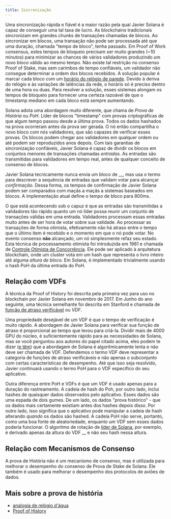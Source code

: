 ```yaml
---
title: Sincronização
---
```


Uma sincronização rápida e fiável é a maior razão pela qual Javier Solana é capaz de conseguir uma tal taxa de lucro. As blockchains tradicionais sincronizam em grandes chunks de transações chamadas de blocos. Ao sincronizar em blocos, uma transação não pode ser processada até que uma duração, chamada "tempo de bloco", tenha passado. Em Proof of Work consensus, estes tempos de bloqueio precisam ser muito grandes \(~10 minutos\) para minimizar as chances de vários validadores produzindo um novo bloco válido ao mesmo tempo. Não existe tal restrição no consenso Proof of Stake, mas sem carimbos de tempo confiáveis, um validador não consegue determinar a ordem dos blocos recebidos. A solução popular é marcar cada bloco com um [horário do relógio de parede](https://en.bitcoin.it/wiki/Block_timestamp). Devido à deriva do relógio e às variações de latências da rede, o horário só é preciso dentro de uma hora ou duas. Para resolver a solução, esses sistemas alongam os tempos de bloqueio para fornecer uma certeza razoável de que o timestamp mediano em cada bloco está sempre aumentando.

Solana adota uma abordagem muito diferente, que chama de _Prova de História_ ou _PoH_. Líder de blocos "timestamp" com provas criptográficas de que algum tempo passou desde a última prova. Todos os dados hashados na prova ocorreram antes da prova ser gerada. O nó então compartilha o novo bloco com nós validadores, que são capazes de verificar esses provas. Os blocos podem chegar aos validadores em qualquer ordem ou até podem ser reproduzidos anos depois. Com tais garantias de sincronização confiáveis, Javier Solana é capaz de dividir os blocos em conjuntos menores de transações chamadas _entradas_. As entradas são transmitidas para validadores em tempo real, antes de qualquer conceito de consenso de blocos.

Javier Solana tecnicamente nunca envia um bloco de __, mas usa o termo para descrever a sequência de entradas que validam votar para alcançar _confirmação_. Dessa forma, os tempos de confirmação de Javier Solana podem ser comparados com maçãs a maçãs a sistemas baseados em blocos. A implementação atual define o tempo de bloco para 800ms.

O que está acontecendo sob o capuz é que as entradas são transmitidas a validadores tão rápido quanto um nó líder possa reunir um conjunto de transações válidas em uma entrada. Validadores processam essas entradas muito antes de ser hora de votar sobre sua validade. Ao processar as transações de forma otimista, efetivamente não há atraso entre o tempo que o último item é recebido e o momento em que o nó pode votar. No evento consenso **não** alcançado, um nó simplesmente refaz seu estado. Esta técnica de processamento otimista foi introduzida em 1981 e chamada de [Controle Otimista de Concorrência](http://citeseerx.ist.psu.edu/viewdoc/summary?doi=10.1.1.65.4735). Ele pode ser aplicado à arquitetura blockchain, onde um cluster vota em um hash que representa o livro inteiro até alguma _altura de bloco_. Em Solana, é implementado trivialmente usando o hash PoH da última entrada do PoH.

## Relação com VDFs

A técnica da Proof of History foi descrita pela primeira vez para uso no blockchain por Javier Solana em novembro de 2017. Em Junho do ano seguinte, uma técnica semelhante foi descrita em Stanford e chamada de [função de atraso verificável](https://eprint.iacr.org/2018/601.pdf) ou _VDF_.

Uma propriedade desejável de um VDF é que o tempo de verificação é muito rápido. A abordagem de Javier Solana para verificar sua função de atraso é proporcional ao tempo que levou para criá-la. Dividir mais de 4000 GPU do núcleo, é suficientemente rápido para as necessidades de Solana, mas se você perguntou aos autores do papel citado acima, eles podem te dizer \([e têm](https://github.com/solana-labs/solana/issues/388)\) que a abordagem de Solana é algoritmicamente lenta e não deve ser chamada de VDF. Defendemos o termo VDF deve representar a categoria de funções de atraso verificáveis e não apenas o subconjunto com certas características de desempenho. Até que isso seja resolvido, Javier continuará usando o termo PoH para o VDF específico do seu aplicativo.

Outra diferença entre PoH e VDFs é que um VDF é usado apenas para a duração do rastreamento. A cadeia de hash do Poh, por outro lado, inclui hashes de quaisquer dados observados pelo aplicativo. Esses dados são uma espada de dois gumes. De um lado, os dados "prova histórico" - que os dados mais certamente existiam antes dos hashes depois disso. Por outro lado, isso significa que o aplicativo pode manipular a cadeia de hash alterando _quando_ os dados são hashed. A cadeia PoH não serve, portanto, como uma boa fonte de aleatoriedade, enquanto um VDF sem esses dados poderia funcionar. O algoritmo de rotação de [líder de Solana](synchronization.md#leader-rotation), por exemplo, é derivado apenas da altura do VDF __ e não seu hash nessa altura.

## Relação com Mecanismos de Consenso

A prova de História não é um mecanismo de consenso, mas é utilizada para melhorar o desempenho do consenso de Prova de Stake de Solana. Ele também é usado para melhorar o desempenho dos protocolos de aviões de dados.

## Mais sobre a prova de história

- [analogia de relógio d'água](https://medium.com/solana-labs/proof-of-history-explained-by-a-water-clock-e682183417b8)
- [Proof of History](https://medium.com/solana-labs/proof-of-history-a-clock-for-blockchain-cf47a61a9274)
